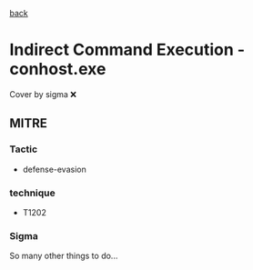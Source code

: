 [back](../index.md)
# Indirect Command Execution - conhost.exe
Cover by sigma :x: 

## MITRE
### Tactic
  - defense-evasion

### technique
  - T1202

### Sigma

 So many other things to do...